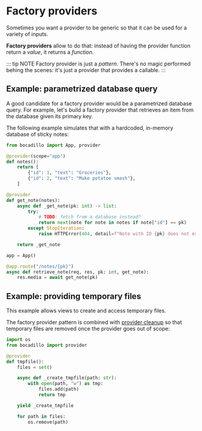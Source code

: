 # Factory providers

Sometimes you want a provider to be generic so that it can be used for a variety of inputs.

**Factory providers** allow to do that: instead of having the provider function return a _value_, it returns a _function_.

::: tip NOTE
Factory provider is just a _pattern_. There's no magic performed behing the scenes: it's just a provider that provides a callable.
:::

## Example: parametrized database query

A good candidate for a factory provider would be a parametrized database query. For example, let's build a factory provider that retrieves an item from the database given its primary key.

The following example simulates that with a hardcoded, in-memory database of sticky notes:

```python
from bocadillo import App, provider

@provider(scope="app")
def notes():
    return [
        {"id": 1, "text": "Groceries"},
        {"id": 2, "text": "Make potatoe smash"},
    ]

@provider
def get_note(notes):
    async def _get_note(pk: int) -> list:
        try:
            # TODO: fetch from a database instead?
            return next(note for note in notes if note["id"] == pk)
        except StopIteration:
            raise HTTPError(404, detail=f"Note with ID {pk} does not exist.")

    return _get_note

app = App()

@app.route("/notes/{pk}")
async def retrieve_note(req, res, pk: int, get_note):
    res.media = await get_note(pk)
```

## Example: providing temporary files

This example allows views to create and access temporary files.

The factory provider pattern is combined with [provider cleanup](#cleaning-up-providers) so that temporary files are removed once the provider goes out of scope:

```python
import os
from bocadillo import provider

@provider
def tmpfile():
    files = set()

    async def _create_tmpfile(path: str):
        with open(path, "w") as tmp:
            files.add(path)
            return tmp

    yield _create_tmpfile

    for path in files:
        os.remove(path)
```
